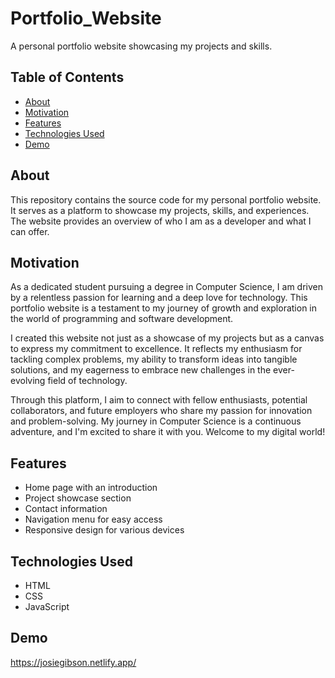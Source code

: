 # Portfolio_Website
A personal portfolio website showcasing my projects and skills.

## Table of Contents
- [About](#about)
- [Motivation](#motivation)
- [Features](#features)
- [Technologies Used](#technologies-used)
- [Demo](#demo)

## About

This repository contains the source code for my personal portfolio website. It serves as a platform to showcase my projects, skills, and experiences. The website provides an overview of who I am as a developer and what I can offer.

## Motivation
As a dedicated student pursuing a degree in Computer Science, I am driven by a relentless passion for learning and a deep love for technology. This portfolio website is a testament to my journey of growth and exploration in the world of programming and software development.

I created this website not just as a showcase of my projects but as a canvas to express my commitment to excellence. It reflects my enthusiasm for tackling complex problems, my ability to transform ideas into tangible solutions, and my eagerness to embrace new challenges in the ever-evolving field of technology.

Through this platform, I aim to connect with fellow enthusiasts, potential collaborators, and future employers who share my passion for innovation and problem-solving. My journey in Computer Science is a continuous adventure, and I'm excited to share it with you. Welcome to my digital world!


## Features

- Home page with an introduction
- Project showcase section
- Contact information
- Navigation menu for easy access
- Responsive design for various devices

## Technologies Used

- HTML
- CSS
- JavaScript

## Demo

https://josiegibson.netlify.app/
